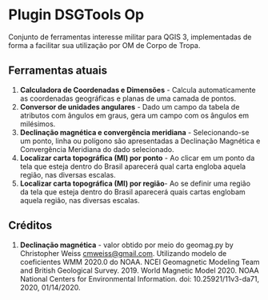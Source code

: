 # Plugin DSGTools Op

Conjunto de ferramentas interesse militar para QGIS 3, implementadas de forma a facilitar sua utilização por OM de Corpo de Tropa.

## Ferramentas atuais

1. **Calculadora de Coordenadas e Dimensões** - Calcula automaticamente as coordenadas geográficas e planas de uma camada de pontos.
2. **Conversor de unidades angulares** - Dado um campo da tabela de atributos com ângulos em graus, gera um campo com os ângulos em milésimos.
3. **Declinação magnética e convergência meridiana** - Selecionando-se um ponto, linha ou polígono são apresentadas a Declinação Magnética e Convergência Meridiana do dado selecionado.
4. **Localizar carta topográfica (MI) por ponto** - Ao clicar em um ponto da tela que esteja dentro do Brasil aparecerá qual carta engloba aquela região, nas diversas escalas.
5. **Localizar carta topográfica (MI) por região**- Ao se definir uma região da tela que esteja dentro do Brasil aparecerá quais cartas englobam aquela região, nas diversas escalas.

## Créditos
1. **Declinação magnética** - valor obtido por meio do geomag.py by Christopher Weiss cmweiss@gmail.com.  Utilizando modelo de coeficientes WMM 2020.0 do NOAA.
NCEI Geomagnetic Modeling Team and British Geological Survey. 2019. World Magnetic Model 2020. NOAA National Centers for Environmental Information. doi: 10.25921/11v3-da71, 2020, 01/14/2020.

